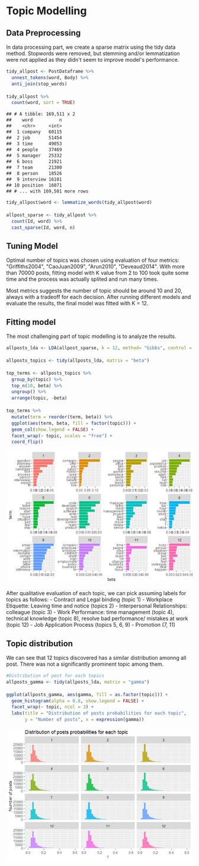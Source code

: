 Topic Modelling
================

Data Preprocessing
------------------

In data processing part, we create a sparse matrix using the tidy data method. Stopwords were removed, but stemming and/or lemmatization were not applied as they didn't seem to improve model's performance.

``` r
tidy_allpost <- PostDataframe %>%
  unnest_tokens(word, Body) %>%
  anti_join(stop_words)

tidy_allpost %>%
  count(word, sort = TRUE)
```

    ## # A tibble: 169,511 x 2
    ##    word          n
    ##    <chr>     <int>
    ##  1 company   60115
    ##  2 job       51454
    ##  3 time      49053
    ##  4 people    37469
    ##  5 manager   25332
    ##  6 boss      21921
    ##  7 team      21300
    ##  8 person    18526
    ##  9 interview 16101
    ## 10 position  16071
    ## # ... with 169,501 more rows

``` r
tidy_allpost$word <- lemmatize_words(tidy_allpost$word)

allpost_sparse <- tidy_allpost %>%
  count(Id, word) %>%
  cast_sparse(Id, word, n)
```

Tuning Model
------------

Optimal number of topics was chosen using evaluation of four metrics: "Griffiths2004", "CaoJuan2009", "Arun2010", "Deveaud2014". With more than 70000 posts, fitting model with K value from 2 to 100 took quite some time and the process was actually splited and run many times.

Most metrics suggests the number of topic should be around 10 and 20, always with a tradeoff for each decision. After running different models and evaluate the results, the final model was fitted with K = 12.

Fitting model
-------------

The most challenging part of topic modelling is to analyze the results.

``` r
allposts_lda <- LDA(allpost_sparse, k = 12, method= "Gibbs", control = list(seed = 1234))

allposts_topics <- tidy(allposts_lda, matrix = "beta")

top_terms <- allposts_topics %>%
  group_by(topic) %>%
  top_n(10, beta) %>%
  ungroup() %>%
  arrange(topic, -beta)

top_terms %>%
  mutate(term = reorder(term, beta)) %>%
  ggplot(aes(term, beta, fill = factor(topic))) +
  geom_col(show.legend = FALSE) +
  facet_wrap(~ topic, scales = "free") +
  coord_flip()
```

![](TopicModelling_files/figure-markdown_github/fitting_model-1.png)

After qualitative evaluation of each topic, we can pick assuming labels for topics as follows: - Contract and Legal binding (topic 1) - Workplace Etiquette: Leaving time and notice (topics 2) - Interpersonal Relationships: colleague (topic 3) - Work Performance: time management (topic 4), technical knowledge (topic 8), resolve bad performance/ mistakes at work (topic 12) - Job Application Process (topics 5, 6, 9) - Promotion (7, 11)

Topic distribution
------------------

We can see that 12 topics discovered has a similar distribution amonng all post. There was not a significantly prominent topic among them.

``` r
#Distribution of post for each topics
allposts_gamma <- tidy(allposts_lda, matrix = "gamma")

ggplot(allposts_gamma, aes(gamma, fill = as.factor(topic))) +
  geom_histogram(alpha = 0.8, show.legend = FALSE) +
  facet_wrap(~ topic, ncol = 3) +
  labs(title = "Distribution of posts probabilities for each topic",
       y = "Number of posts", x = expression(gamma))
```

![](TopicModelling_files/figure-markdown_github/topic_distribution-1.png)
